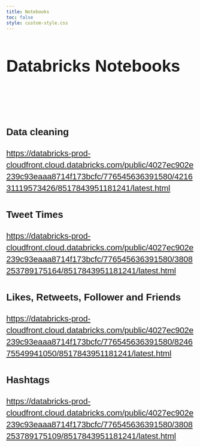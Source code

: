 ```yaml
---
title: Notebooks
toc: false
style: custom-style.css
---
```



<style>
.body {
    font-family: 'Calibri', Arial, sans-serif;
    font-size: 20px;
    line-height: 1.5;
    text-align: left;
}

.chart-wrapper {
  display: flex;
  flex-direction: column;
  align-items: center; 
  margin: 0 auto; 
  max-width: 900px; 
}

.text-container {
  text-align: left; 
  margin: 20px auto; 
  max-width: 1200px; 
  line-height: 1.4; 
  font-size: 22px;
  font-family: "Calibri", Arial, sans-serif;
}
</style>
 <div class="text-container">

# Databricks Notebooks

<br />
<br />

### Data cleaning
https://databricks-prod-cloudfront.cloud.databricks.com/public/4027ec902e239c93eaaa8714f173bcfc/776545636391580/421631119573426/8517843951181241/latest.html

### Tweet Times
https://databricks-prod-cloudfront.cloud.databricks.com/public/4027ec902e239c93eaaa8714f173bcfc/776545636391580/3808253789175164/8517843951181241/latest.html

### Likes, Retweets, Follower and Friends
https://databricks-prod-cloudfront.cloud.databricks.com/public/4027ec902e239c93eaaa8714f173bcfc/776545636391580/824675549941050/8517843951181241/latest.html

### Hashtags
https://databricks-prod-cloudfront.cloud.databricks.com/public/4027ec902e239c93eaaa8714f173bcfc/776545636391580/3808253789175109/8517843951181241/latest.html


  </div>